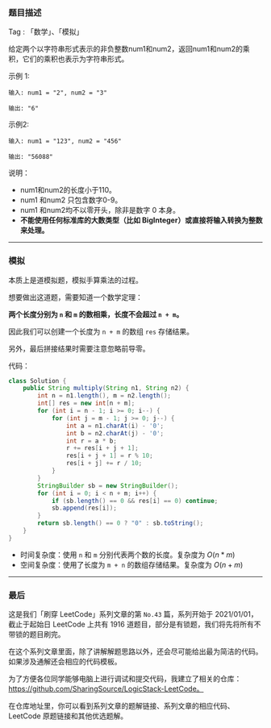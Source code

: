### 题目描述
Tag : 「数学」、「模拟」

给定两个以字符串形式表示的非负整数num1和num2，返回num1和num2的乘积，它们的乘积也表示为字符串形式。


示例 1:
```
输入: num1 = "2", num2 = "3"

输出: "6"
```
示例2:
```
输入: num1 = "123", num2 = "456"

输出: "56088"
```
说明：
* num1和num2的长度小于110。
* num1 和num2 只包含数字0-9。
* num1 和num2均不以零开头，除非是数字 0 本身。
* **不能使用任何标准库的大数类型（比如 BigInteger）或直接将输入转换为整数来处理。**

---

### 模拟

本质上是道模拟题，模拟手算乘法的过程。

想要做出这道题，需要知道一个数学定理：

**两个长度分别为 `n` 和 `m` 的数相乘，长度不会超过 `n + m`。**

因此我们可以创建一个长度为 `n + m` 的数组 `res` 存储结果。

另外，最后拼接结果时需要注意忽略前导零。

代码：
```Java []
class Solution {
    public String multiply(String n1, String n2) {
        int n = n1.length(), m = n2.length();
        int[] res = new int[n + m];
        for (int i = n - 1; i >= 0; i--) {
            for (int j = m - 1; j >= 0; j--) {
                int a = n1.charAt(i) - '0';
                int b = n2.charAt(j) - '0';
                int r = a * b;
                r += res[i + j + 1];
                res[i + j + 1] = r % 10;
                res[i + j] += r / 10;
            }
        }
        StringBuilder sb = new StringBuilder();
        for (int i = 0; i < n + m; i++) {
            if (sb.length() == 0 && res[i] == 0) continue;
            sb.append(res[i]);
        }
        return sb.length() == 0 ? "0" : sb.toString();
    }
}
```
* 时间复杂度：使用 `n` 和 `m` 分别代表两个数的长度。复杂度为 $O(n * m)$
* 空间复杂度：使用了长度为 `m + n` 的数组存储结果。复杂度为 $O(n + m)$

---

### 最后

这是我们「刷穿 LeetCode」系列文章的第 `No.43` 篇，系列开始于 2021/01/01，截止于起始日 LeetCode 上共有 1916 道题目，部分是有锁题，我们将先将所有不带锁的题目刷完。

在这个系列文章里面，除了讲解解题思路以外，还会尽可能给出最为简洁的代码。如果涉及通解还会相应的代码模板。

为了方便各位同学能够电脑上进行调试和提交代码，我建立了相关的仓库：https://github.com/SharingSource/LogicStack-LeetCode。

在仓库地址里，你可以看到系列文章的题解链接、系列文章的相应代码、LeetCode 原题链接和其他优选题解。

